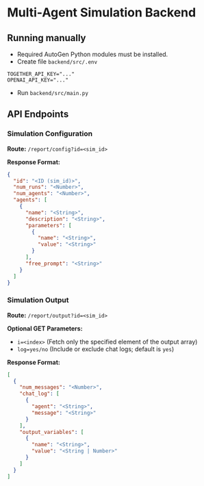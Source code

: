 # Multi-Agent Simulation Backend

## Running manually

- Required AutoGen Python modules must be installed.
- Create file `backend/src/.env`
```
TOGETHER_API_KEY="..."
OPENAI_API_KEY="..."
```
- Run `backend/src/main.py`

## API Endpoints

### Simulation Configuration
**Route:** `/report/config?id=<sim_id>`

**Response Format:**
```json
{
  "id": "<ID (sim_id)>",
  "num_runs": "<Number>",
  "num_agents": "<Number>",
  "agents": [
    {
      "name": "<String>",
      "description": "<String>",
      "parameters": [
        {
          "name": "<String>",
          "value": "<String>"
        }
      ],
      "free_prompt": "<String>"
    }
  ]
}
```

### Simulation Output
**Route:** `/report/output?id=<sim_id>`

**Optional GET Parameters:**
- `i=<index>` (Fetch only the specified element of the output array)
- `log=yes/no` (Include or exclude chat logs; default is `yes`)

**Response Format:**
```json
[
  {
    "num_messages": "<Number>",
    "chat_log": [
      {
        "agent": "<String>",
        "message": "<String>"
      }
    ],
    "output_variables": [
      {
        "name": "<String>",
        "value": "<String | Number>"
      }
    ]
  }
]
```